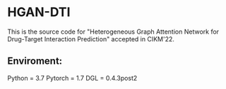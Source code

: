 # HGAN-DTI

This is the source code for "Heterogeneous Graph Attention Network for Drug-Target Interaction Prediction" accepted in CIKM'22.

## Enviroment:
Python = 3.7
Pytorch = 1.7
DGL = 0.4.3post2
